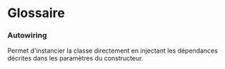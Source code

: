 # Glossaire

### Autowiring
Permet d'instancier la classe directement en injectant les dépendances décrites dans les paramètres du constructeur.
